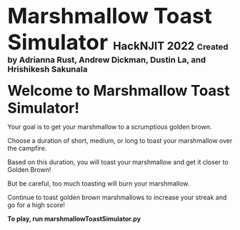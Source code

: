 
<font  size ="7"> **Marshmallow Toast Simulator** </font>
<font  size ="5"> **HackNJIT 2022** </font>
<font  size ="4"> **Created by Adrianna Rust, Andrew Dickman, Dustin La, and Hrishikesh Sakunala** </font>
---

<font  size ="6">**Welcome to Marshmallow Toast Simulator!** </font>

Your goal is to get your marshmallow to a scrumptious golden brown.

Choose a duration of short, medium, or long to toast your marshmallow over the campfire.

Based on this duration, you will toast your marshmallow and get it closer to Golden Brown!

But be careful, too much toasting will burn your marshmallow.

Continue to toast golden brown marshmallows to increase your streak and go for a high score!

**To play, run marshmallowToastSimulator.py**